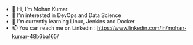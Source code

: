 - 👋 Hi, I’m Mohan Kumar
- 👀 I’m interested in DevOps and Data Science
- 🌱 I’m currently learning Linux, Jenkins and Docker
- 📫 You can reach me on Linkedin : https://www.linkedin.com/in/mohan-kumar-48b6ba165/

<!---
mohankumar17/mohankumar17 is a ✨ special ✨ repository because its `README.md` (this file) appears on your GitHub profile.
You can click the Preview link to take a look at your changes.
--->
